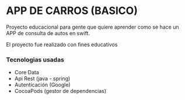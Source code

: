 # APP DE CARROS (BASICO)

Proyecto educacional para gente que quiere aprender como se hace un APP de consulta de autos en swift.

El proyecto fue realizado con fines educativos
### Tecnologias usadas

- Core Data
- Api Rest (java - spring)
- Autenticación (Google)
- CocoaPods (gestor de dependencias)
